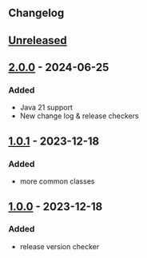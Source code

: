 ## Changelog

## [Unreleased]

## [2.0.0] - 2024-06-25

### Added

- Java 21 support
- New change log & release checkers

## [1.0.1] - 2023-12-18

### Added

- more common classes

## [1.0.0] - 2023-12-18

### Added

- release version checker

[unreleased]: https://github.com/mlieshoff/supercell-connectors/compare/v2.0.0...HEAD
[2.0.0]: https://github.com/mlieshoff/supercell-connectors/compare/v1.0.1...2.0.0
[1.0.1]: https://github.com/mlieshoff/supercell-connectors/compare/v1.0.0...1.0.1
[1.0.0]: https://github.com/mlieshoff/supercell-connectors/compare/v1.0.0...1.0.0